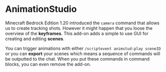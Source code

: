 # AnimationStudio

Minecraft Bedrock Edition 1.20 introduced the `camera` command that allows us to create tracking shots. However it might happen that you loose the overview of the
**keyframes**. This add-on adds a simple to use GUI for creating and editing **scenes**.

You can trigger animations with either `/scriptevent animstud:play sceneID` or you can **export** your scenes which means a sequence of commands will be outputted
to the chat. When you put these commands in command blocks, you can even remove the add-on.

